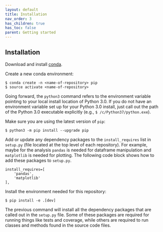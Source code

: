```yaml
---
layout: default
title: Installation
nav_order: 3
has_children: true
has_toc: false
parent: Getting started
---
```


Installation
------------
Download and install [conda](https://docs.conda.io/en/latest/).

Create a new conda environment:
```
$ conda create -n <name-of-repository> pip
$ source activate <name-of-repository>
```

Going forward, the `python3` command refers to the environment variable pointing to your local install location of Python 3.0. If you do not have an environment variable set up for your Python 3.0 install, just call out the path of the Python 3.0 executable explicitly (e.g., `$ /c/Python37/python.exe`). 

Make sure you are using the latest version of `pip`:
```
$ python3 -m pip install --upgrade pip
```

Add or update any dependency packages to the `install_requires` list in `setup.py` (file located at the top level of each repository). For example, maybe for the analysis `pandas` is needed for dataframe manipulation and `matplotlib` is needed for plotting. The following code block shows how to add these packages to `setup.py`.
```
install_requires=[
    'pandas',
    'matplotlib'
],
```

Install the environment needed for this repository:
```
$ pip install -e .[dev]
```

The previous command will install all the dependency packages that are called out in the `setup.py` file. Some of these packages are required for running things like tests and coverage, while others are required to run classes and methods found in the source code files. 